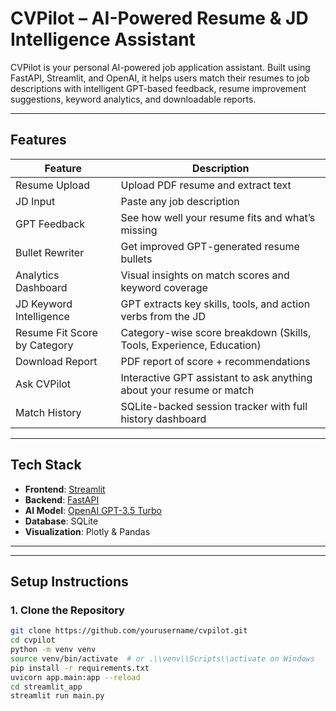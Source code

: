 #  CVPilot – AI-Powered Resume & JD Intelligence Assistant

CVPilot is your personal AI-powered job application assistant. Built using FastAPI, Streamlit, and OpenAI, it helps users match their resumes to job descriptions with intelligent GPT-based feedback, resume improvement suggestions, keyword analytics, and downloadable reports.

---

##  Features

| Feature | Description |
|--------|-------------|
|  Resume Upload | Upload PDF resume and extract text |
|  JD Input | Paste any job description |
|  GPT Feedback | See how well your resume fits and what’s missing |
|  Bullet Rewriter | Get improved GPT-generated resume bullets |
|  Analytics Dashboard | Visual insights on match scores and keyword coverage |
|  JD Keyword Intelligence | GPT extracts key skills, tools, and action verbs from the JD |
|  Resume Fit Score by Category | Category-wise score breakdown (Skills, Tools, Experience, Education) |
| Download Report | PDF report of score + recommendations |
|  Ask CVPilot | Interactive GPT assistant to ask anything about your resume or match |
|  Match History | SQLite-backed session tracker with full history dashboard |

---

## Tech Stack

- **Frontend**: [Streamlit](https://streamlit.io/)
- **Backend**: [FastAPI](https://fastapi.tiangolo.com/)
- **AI Model**: [OpenAI GPT-3.5 Turbo](https://openai.com/)
- **Database**: SQLite
- **Visualization**: Plotly & Pandas

---


---

##  Setup Instructions

### 1. Clone the Repository

```bash
git clone https://github.com/yourusername/cvpilot.git
cd cvpilot
python -m venv venv
source venv/bin/activate  # or .\\venv\\Scripts\\activate on Windows
pip install -r requirements.txt
uvicorn app.main:app --reload
cd streamlit_app
streamlit run main.py
